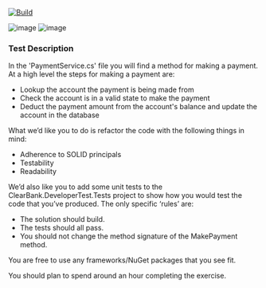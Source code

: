 [![Build](https://github.com/kadete90/organization-clear-bank/actions/workflows/build.yml/badge.svg?branch=main)](https://github.com/kadete90/organization-clear-bank/actions/workflows/build.yml)

![image](https://user-images.githubusercontent.com/8395639/167250478-61422c88-1ebb-402e-ac8f-3fb3c9015fc9.png)
![image](https://user-images.githubusercontent.com/8395639/167251122-e5f6d009-c2c8-4619-9632-f7ac6b3deda2.png)

### Test Description
In the 'PaymentService.cs' file you will find a method for making a payment. At a high level the steps for making a payment are:

 - Lookup the account the payment is being made from
 - Check the account is in a valid state to make the payment
 - Deduct the payment amount from the account's balance and update the account in the database
 
What we’d like you to do is refactor the code with the following things in mind:  
 - Adherence to SOLID principals
 - Testability  
 - Readability 

We’d also like you to add some unit tests to the ClearBank.DeveloperTest.Tests project to show how you would test the code that you’ve produced. The only specific ‘rules’ are:  

 - The solution should build.
 - The tests should all pass.
 - You should not change the method signature of the MakePayment method.

You are free to use any frameworks/NuGet packages that you see fit.  
 
You should plan to spend around an hour completing the exercise. 
